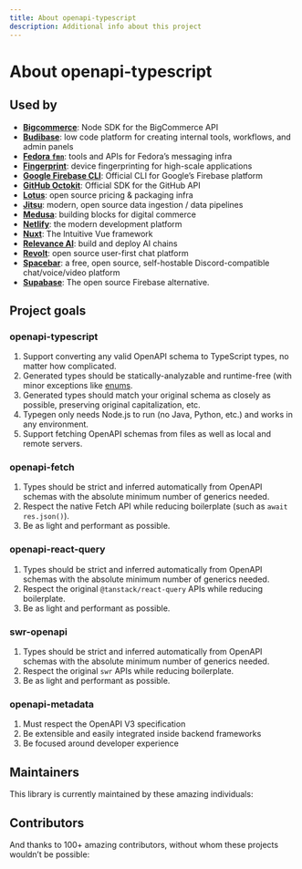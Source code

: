 ```yaml
---
title: About openapi-typescript
description: Additional info about this project
---
```


<script setup>
  import { VPTeamMembers } from 'vitepress/theme';
  import Contributors from './.vitepress/theme/Contributors.vue'
  import data from './data/contributors.json';
</script>

# About openapi-typescript

## Used by

- [**Bigcommerce**](https://github.com/bigcommerce/bigcommerce-api-node): Node SDK for the BigCommerce API
- [**Budibase**](https://github.com/Budibase/budibase): low code platform for creating internal tools, workflows, and admin panels
- [**Fedora `fmn`**](https://github.com/fedora-infra/fmn): tools and APIs for Fedora’s messaging infra
- [**Fingerprint**](https://github.com/fingerprintjs/fingerprintjs-pro-server-api-node-sdk): device fingerprinting for high-scale applications
- [**Google Firebase CLI**](https://github.com/firebase/firebase-tools): Official CLI for Google’s Firebase platform
- [**GitHub Octokit**](https://github.com/octokit): Official SDK for the GitHub API
- [**Lotus**](https://github.com/uselotus/lotus): open source pricing & packaging infra
- [**Jitsu**](https://github.com/jitsucom/jitsu): modern, open source data ingestion / data pipelines
- [**Medusa**](https://github.com/medusajs/medusa): building blocks for digital commerce
- [**Netlify**](https://netlify.com): the modern development platform
- [**Nuxt**](https://github.com/unjs/nitro): The Intuitive Vue framework
- [**Relevance AI**](https://github.com/RelevanceAI/relevance-js-sdk): build and deploy AI chains
- [**Revolt**](https://github.com/revoltchat/api): open source user-first chat platform
- [**Spacebar**](https://github.com/spacebarchat): a free, open source, self-hostable Discord-compatible chat/voice/video platform
- [**Supabase**](https://github.com/supabase/supabase): The open source Firebase alternative.

## Project goals

### openapi-typescript

1. Support converting any valid OpenAPI schema to TypeScript types, no matter how complicated.
1. Generated types should be statically-analyzable and runtime-free (with minor exceptions like [enums](https://www.typescriptlang.org/docs/handbook/enums.html).
1. Generated types should match your original schema as closely as possible, preserving original capitalization, etc.
1. Typegen only needs Node.js to run (no Java, Python, etc.) and works in any environment.
1. Support fetching OpenAPI schemas from files as well as local and remote servers.

### openapi-fetch

1. Types should be strict and inferred automatically from OpenAPI schemas with the absolute minimum number of generics needed.
2. Respect the native Fetch API while reducing boilerplate (such as `await res.json()`).
3. Be as light and performant as possible.

### openapi-react-query

1. Types should be strict and inferred automatically from OpenAPI schemas with the absolute minimum number of generics needed.
2. Respect the original `@tanstack/react-query` APIs while reducing boilerplate.
3. Be as light and performant as possible.

### swr-openapi

1. Types should be strict and inferred automatically from OpenAPI schemas with the absolute minimum number of generics needed.
2. Respect the original `swr` APIs while reducing boilerplate.
3. Be as light and performant as possible.

### openapi-metadata

1. Must respect the OpenAPI V3 specification
2. Be extensible and easily integrated inside backend frameworks
3. Be focused around developer experience

## Maintainers

This library is currently maintained by these amazing individuals:

<VPTeamMembers size="small" :members="data.maintainers" />

## Contributors

And thanks to 100+ amazing contributors, without whom these projects wouldn’t be possible:

<Contributors :contributors="data.contributors" />
